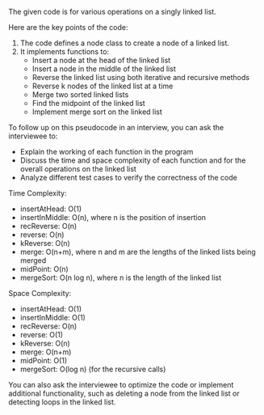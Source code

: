 The given code is for various operations on a singly linked list.

Here are the key points of the code:
1. The code defines a node class to create a node of a linked list.
2. It implements functions to:
   - Insert a node at the head of the linked list
   - Insert a node in the middle of the linked list
   - Reverse the linked list using both iterative and recursive methods
   - Reverse k nodes of the linked list at a time
   - Merge two sorted linked lists
   - Find the midpoint of the linked list
   - Implement merge sort on the linked list

To follow up on this pseudocode in an interview, you can ask the interviewee to:
- Explain the working of each function in the program
- Discuss the time and space complexity of each function and for the overall operations on the linked list
- Analyze different test cases to verify the correctness of the code

Time Complexity: 
- insertAtHead: O(1)
- insertInMiddle: O(n), where n is the position of insertion
- recReverse: O(n)
- reverse: O(n)
- kReverse: O(n)
- merge: O(n+m), where n and m are the lengths of the linked lists being merged
- midPoint: O(n)
- mergeSort: O(n log n), where n is the length of the linked list

Space Complexity:
- insertAtHead: O(1)
- insertInMiddle: O(1)
- recReverse: O(n)
- reverse: O(1)
- kReverse: O(n)
- merge: O(n+m)
- midPoint: O(1)
- mergeSort: O(log n) (for the recursive calls)

You can also ask the interviewee to optimize the code or implement additional functionality, such as deleting a node from the linked list or detecting loops in the linked list.